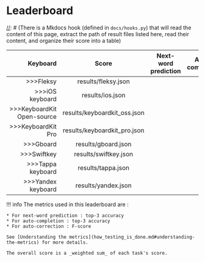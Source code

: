 # Leaderboard

[//]: # (A bit of explanation is required for this page)
[//]: # (There is a Mkdocs hook (defined in `docs/hooks.py`) that will read the content of this page, extract the path of result files listed here, read their content, and organize their score into a table)

| Keyboard | Score | Next-word prediction | Auto-completion | Auto-correction |
|---------:|:-----:|:--------------------:|:---------------:|:---------------:|
>>>Fleksy|results/fleksy.json
>>>iOS keyboard|results/ios.json
>>>KeyboardKit Open-source|results/keyboardkit_oss.json
>>>KeyboardKit Pro|results/keyboardkit_pro.json
>>>Gboard|results/gboard.json
>>>Swiftkey|results/swiftkey.json
>>>Tappa keyboard|results/tappa.json
>>>Yandex keyboard|results/yandex.json

!!! info
    The metrics used in this leaderboard are :

    * For next-word prediction : top-3 accuracy
    * For auto-completion : top-3 accuracy
    * For auto-correction : F-score

    See [Understanding the metrics](how_testing_is_done.md#understanding-the-metrics) for more details.

    The overall score is a _weighted sum_ of each task's score.
